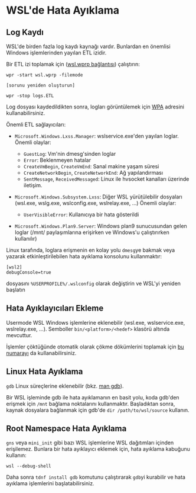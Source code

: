 # WSL'de Hata Ayıklama

## Log Kaydı

WSL'de birden fazla log kaydı kaynağı vardır. Bunlardan en önemlisi Windows işlemlerinden yayılan ETL izidir.

Bir ETL izi toplamak için ([wsl.wprp bağlantısı](https://github.com/microsoft/WSL/blob/master/diagnostics/wsl.wprp)) çalıştırın:

```
wpr -start wsl.wprp -filemode

[sorunu yeniden oluşturun]

wpr -stop logs.ETL
```

Log dosyası kaydedildikten sonra, logları görüntülemek için [WPA](https://apps.microsoft.com/detail/9n58qrw40dfw?hl=en-US&gl=US) adresini kullanabilirsiniz.

Önemli ETL sağlayıcıları: 

- `Microsoft.Windows.Lxss.Manager`: wslservice.exe'den yayılan loglar.
    Önemli olaylar: 
    - `GuestLog`: Vm'nin dmesg'sinden loglar
    - `Error`: Beklenmeyen hatalar
    - `CreateVmBegin`, `CreateVmEnd`: Sanal makine yaşam süresi
    - `CreateNetworkBegin`, `CreateNetworkEnd`: Ağ yapılandırması
    - `SentMessage`, `ReceivedMessaged`: Linux ile hvsocket kanalları üzerinde iletişim.
    
- `Microsoft.Windows.Subsystem.Lxss`: Diğer WSL yürütülebilir dosyaları (wsl.exe, wslg.exe, wslconfig.exe, wslrelay.exe, ...)
    Önemli olaylar:
    - `UserVisibleError`: Kullanıcıya bir hata gösterildi 

- `Microsoft.Windows.Plan9.Server`: Windows plan9 sunucusundan gelen loglar (/mnt/ paylaşımlarına erişirken ve Windows'u çalıştırırken kullanılır)


Linux tarafında, loglara erişmenin en kolay yolu `dmesg`ye bakmak veya yazarak etkinleştirilebilen hata ayıklama konsolunu kullanmaktır:

```
[wsl2]
debugConsole=true
```

dosyasını `%USERPROFILE%/.wslconfig` olarak değiştirin ve WSL'yi yeniden başlatın


## Hata Ayıklayıcıları Ekleme

Usermode WSL Windows işlemlerine eklenebilir (wsl.exe, wslservice.exe, wslrelay.exe, ...). Semboller `bin/<platform>/<hedef>` klasörü altında mevcuttur. 

İşlemler çöktüğünde otomatik olarak çökme dökümlerini toplamak için [bu numarayı](https://github.com/microsoft/WSL/blob/master/CONTRIBUTING.md#11-reporting-a-wsl-process-crash) da kullanabilirsiniz.

## Linux Hata Ayıklama

`gdb` Linux süreçlerine eklenebilir (bkz. [man gdb](https://man7.org/linux/man-pages/man1/gdb.1.html)). 

Bir WSL işleminde gdb ile hata ayıklamanın en basit yolu, koda gdb'den erişmek için `/mnt` bağlama noktalarını kullanmaktır. 
Başladıktan sonra, kaynak dosyalara bağlanmak için gdb'de `dir /path/to/wsl/source` kullanın.

## Root Namespace Hata Ayıklama

`gns` veya `mini_init` gibi bazı WSL işlemlerine WSL dağıtımları içinden erişilemez. Bunlara bir hata ayıklayıcı eklemek için, hata ayıklama kabuğunu kullanın:

```
wsl --debug-shell
```

Daha sonra `tdnf install gdb` komutunu çalıştırarak `gdb`yi kurabilir ve hata ayıklama işlemlerini başlatabilirsiniz.